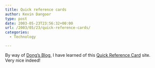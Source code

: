```yaml
---
title: Quick reference cards
author: Kevin Dangoor
type: post
date: 2003-05-23T23:56:32+00:00
url: /2003/05/23/quick-reference-cards/
categories:
  - Technology

---
```

By way of [Dong&#8217;s Blog][1], I have learned of this [Quick Reference Card][2] site. Very nice indeed!

 [1]: http://blogs.application-servers.com/blogs/page/dzhang/20030523#reference_cards
 [2]: http://www.digilife.be/quickreferences/quickrefs.htm "Quick Reference Cards"